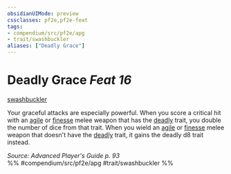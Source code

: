 ```yaml
---
obsidianUIMode: preview
cssclasses: pf2e,pf2e-feat
tags:
- compendium/src/pf2e/apg
- trait/swashbuckler
aliases: ["Deadly Grace"]
---
```

# Deadly Grace  *Feat 16*  
[swashbuckler](rules/traits/swashbuckler-apg.md "Swashbuckler Class Trait")  


Your graceful attacks are especially powerful. When you score a critical hit with an [agile](rules/traits/agile.md "Agile Weapon Trait") or [finesse](rules/traits/finesse.md "Finesse Weapon Trait") melee weapon that has the [deadly](rules/traits/deadly.md "Deadly Weapon Trait") trait, you double the number of dice from that trait. When you wield an [agile](rules/traits/agile.md "Agile Weapon Trait") or [finesse](rules/traits/finesse.md "Finesse Weapon Trait") melee weapon that doesn't have the [deadly](rules/traits/deadly.md "Deadly Weapon Trait") trait, it gains the deadly d8 trait instead.

*Source: Advanced Player's Guide p. 93*  
%% #compendium/src/pf2e/apg #trait/swashbuckler %%